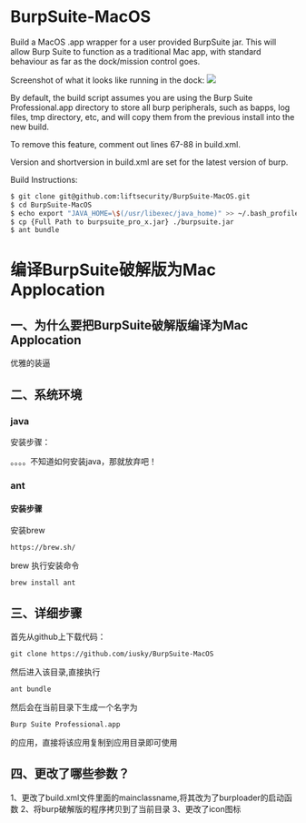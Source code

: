 BurpSuite-MacOS
===============

Build a MacOS .app wrapper for a user provided BurpSuite jar. 
This will allow Burp Suite to function as a traditional Mac app, with standard behaviour as far as the dock/mission control goes.

Screenshot of what it looks like running in the dock:
![](https://i.cloudup.com/LmI3sxDnFP.png)

By default, the build script assumes you are using the Burp Suite Professional.app directory to store all burp peripherals, such as bapps, log files, tmp directory, etc, and will copy them from the previous install into the new build.

To remove this feature, comment out lines 67-88 in build.xml.

Version and shortversion in build.xml are set for the latest version of burp.

Build Instructions: 

```bash
$ git clone git@github.com:liftsecurity/BurpSuite-MacOS.git
$ cd BurpSuite-MacOS
$ echo export "JAVA_HOME=\$(/usr/libexec/java_home)" >> ~/.bash_profile
$ cp {Full Path to burpsuite_pro_x.jar} ./burpsuite.jar
$ ant bundle
```


# 编译BurpSuite破解版为Mac Applocation

## 一、为什么要把BurpSuite破解版编译为Mac Applocation

优雅的装逼

## 二、系统环境
### java
 安装步骤：
 
 。。。。不知道如何安装java，那就放弃吧！
### ant
#### 安装步骤

安装brew

```
https://brew.sh/
```
brew 执行安装命令

```
brew install ant

```
 


## 三、详细步骤
首先从github上下载代码：

```
git clone https://github.com/iusky/BurpSuite-MacOS
```

然后进入该目录,直接执行

```
ant bundle
```

然后会在当前目录下生成一个名字为

```
Burp Suite Professional.app
```
的应用，直接将该应用复制到应用目录即可使用

## 四、更改了哪些参数？

1、更改了build.xml文件里面的mainclassname,将其改为了burploader的启动函数
2、将burp破解版的程序拷贝到了当前目录
3、更改了icon图标

